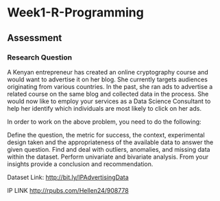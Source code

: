 # Week1-R-Programming

## Assessment
### Research Question

A Kenyan entrepreneur has created an online cryptography course and would want to advertise it on her blog. She currently targets audiences originating from various countries. In the past, she ran ads to advertise a related course on the same blog and collected data in the process. She would now like to employ your services as a Data Science Consultant to help her identify which individuals are most likely to click on her ads. 

In order to work on the above problem, you need to do the following:

Define the question, the metric for success, the context, experimental design taken and the appropriateness of the available data to answer the given question.
Find and deal with outliers, anomalies, and missing data within the dataset.
Perform  univariate and bivariate analysis.
From your insights provide a conclusion and recommendation.

Dataset Link: http://bit.ly/IPAdvertisingData



IP LINK http://rpubs.com/Hellen24/908778
